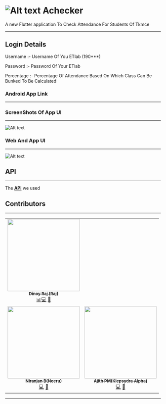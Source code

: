 # ![Alt text](https://github.com/Dinoy-Raj/anonymousapp/blob/main/assets/xx.png) Achecker

A new Flutter application To Check Attendance For Students Of Tkmce 



---



## Login Details

Username :- Username Of You ETlab (190***)

Password :- Password Of Your ETlab

Percentage :- Percentage Of Attendance Based On Which Class Can Be Bunked To Be Calculated


### Android App Link 



---


### ScreenShots Of App UI

---

![Alt text](https://github.com/Dinoy-Raj/anonymousapp/blob/main/assets/fd.png)    





### Web And App UI

---


![Alt text](https://github.com/Dinoy-Raj/anonymousapp/blob/main/assets/gf.png) 











## API

---

The **[API](https://anonymousgbuapi.herokuapp.com/)** we used




## Contributors

---


<table>
  <tr>
      <td align="center"><a href="https://github.com/Dinoy-Raj"><img src="https://avatars2.githubusercontent.com/u/62199728?s=400&u=ec49e70797755f5091bcc1cd3ee60f5faaec91b6&v=4" width="233px;" alt=""/><br /><sub><b>Dinoy Raj
(Raj)</b></sub></a><br /><a href="https://github.com/Dinoy-Raj" title="Ui Design Using Flutter">📊</a><a href="https://github.com/Dinoy-Raj/Acheckerapp" title="Code">💻</a></a> <a href="#maintenance-Dinoy-Raj" title="Maintenance">🚧</a></td>
  </tr>
    <td align="center"><a href="https://github.com/niranjanneeru"><img src="https://avatars1.githubusercontent.com/u/48713926?s=400&u=a473cb9bbbc98506ae6b55ccd2b45cfdc941d517&v=4" width="233px;" alt=""/><br /><sub><b>Niranjan B(Neeru)</b></sub></a><br /><a href="" title="Code">💻</a> <a href="https://anonymousgbuapi.herokuapp.com/" title="API">📖</a></td>
    <td align="center"><a href="https://github.com/AJITH-klepsydra"><img src="https://avatars3.githubusercontent.com/u/62293152?s=400&v=4" width="233px;" alt=""/><br /><sub><b>Ajith PM(Klepsydra Alpha)</b></sub></a><br /><a href="" title="Code">💻</a> <a href="https://anonymousgbuapi.herokuapp.com/" title="API">📖</a></td>


</table>

---



